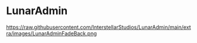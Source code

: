# LunarAdmin

https://raw.githubusercontent.com/InterstellarStudios/LunarAdmin/main/extra/images/LunarAdminFadeBack.png
